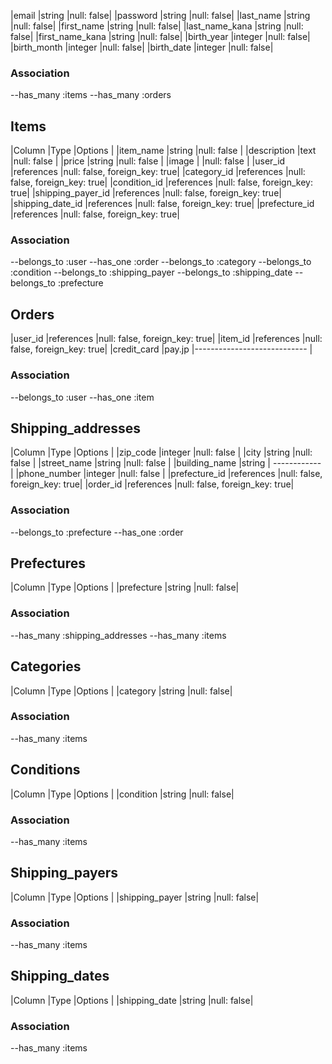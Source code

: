 |email           |string  |null: false|
|password        |string  |null: false|
|last_name       |string  |null: false|
|first_name      |string  |null: false|
|last_name_kana  |string  |null: false|
|first_name_kana |string  |null: false|
|birth_year      |integer |null: false|
|birth_month     |integer |null: false|
|birth_date      |integer |null: false|

### Association
--has_many :items
--has_many :orders

## Items

|Column            |Type       |Options                       |
|item_name         |string     |null: false                   |
|description       |text       |null: false                   |
|price             |string     |null: false                   |
|image             |           |null: false                   |
|user_id           |references |null: false, foreign_key: true|
|category_id       |references |null: false, foreign_key: true|
|condition_id      |references |null: false, foreign_key: true|
|shipping_payer_id |references |null: false, foreign_key: true|
|shipping_date_id  |references |null: false, foreign_key: true|
|prefecture_id     |references |null: false, foreign_key: true|

### Association
--belongs_to :user
--has_one    :order
--belongs_to :category
--belongs_to :condition
--belongs_to :shipping_payer
--belongs_to :shipping_date
--belongs_to :prefecture

## Orders

|user_id     |references |null: false, foreign_key: true|
|item_id     |references |null: false, foreign_key: true|
|credit_card |pay.jp     |----------------------------  |

### Association
--belongs_to :user
--has_one    :item

## Shipping_addresses

|Column            |Type       |Options                       |
|zip_code          |integer    |null: false                   |
|city              |string     |null: false                   |
|street_name       |string     |null: false                   |
|building_name     |string     |       ------------           |
|phone_number      |integer    |null: false                   |
|prefecture_id     |references |null: false, foreign_key: true|
|order_id          |references |null: false, foreign_key: true|

### Association
--belongs_to :prefecture
--has_one    :order

## Prefectures

|Column            |Type    |Options    |
|prefecture        |string  |null: false|
 
 ### Association
--has_many :shipping_addresses
--has_many :items

## Categories

|Column            |Type    |Options    |
|category          |string  |null: false|
 
 ### Association
--has_many :items

## Conditions

|Column            |Type    |Options    |
|condition         |string  |null: false|
 
 ### Association
--has_many :items

## Shipping_payers

|Column            |Type    |Options    |
|shipping_payer    |string  |null: false|
 
 ### Association
--has_many :items

## Shipping_dates

|Column            |Type    |Options    |
|shipping_date     |string  |null: false|
 
 ### Association
--has_many :items
